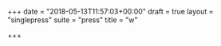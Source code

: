 +++
date = "2018-05-13T11:57:03+00:00"
draft = true
layout = "singlepress"
suite = "press"
title = "w"

+++
